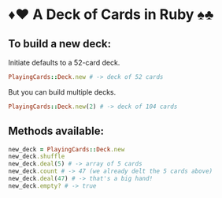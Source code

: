 # ♦️♥️ A Deck of Cards in Ruby ♠️♣️

## To build a new deck:

Initiate defaults to a 52-card deck.

```ruby
PlayingCards::Deck.new # -> deck of 52 cards
```

But you can build multiple decks.

```ruby
PlayingCards::Deck.new(2) # -> deck of 104 cards
```

## Methods available:

```ruby
new_deck = PlayingCards::Deck.new
new_deck.shuffle
new_deck.deal(5) # -> array of 5 cards
new_deck.count # -> 47 (we already delt the 5 cards above)
new_deck.deal(47) # -> that's a big hand!
new_deck.empty? # -> true
```
